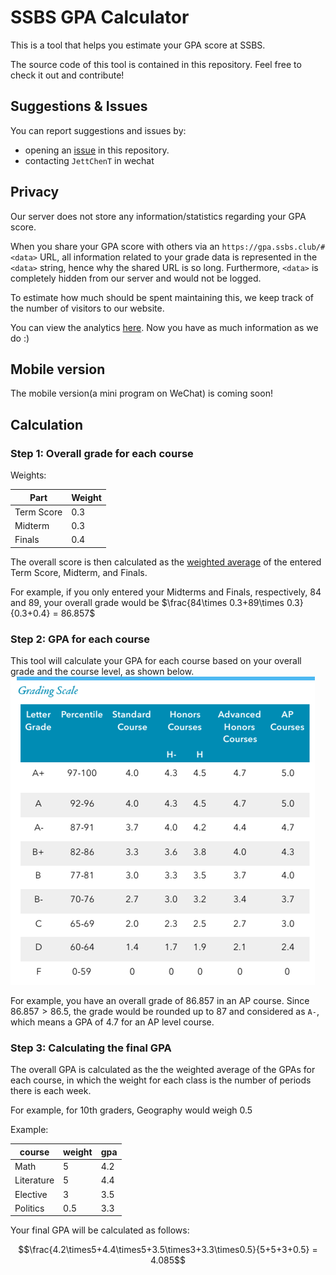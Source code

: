 # SSBS GPA Calculator

This is a tool that helps you estimate your GPA score at SSBS.

The source code of this tool is contained in this repository. Feel free to check it out and contribute!


## Suggestions & Issues
You can report suggestions and issues by:
- opening an [issue](https://github.com/JettChenT/GPA/issues) in this repository.
- contacting `JettChenT` in wechat

## Privacy
Our server does not store any information/statistics regarding your GPA score.

When you share your GPA score with others via an `https://gpa.ssbs.club/#<data>` URL, all information related to your grade data is represented in the `<data>` string, 
hence why the shared URL is so long. 
Furthermore, `<data>` is completely hidden from our server and would not be logged.

To estimate how much should be spent maintaining this, we keep track of the number of visitors to our website.

You can view the analytics [here](https://analytics.ssbs.club/share/xcOczTBw/GPA). Now you have as much information as we do :)

## Mobile version
The mobile version(a mini program on WeChat) is coming soon!

## Calculation 

### Step 1: Overall grade for each course

Weights:

| Part | Weight|
| - | - |
|Term Score| 0.3|
|Midterm| 0.3|
|Finals| 0.4|

The overall score is then calculated as the [weighted average](https://en.wikipedia.org/wiki/Weighted_arithmetic_mean) 
of the entered Term Score, Midterm, and Finals.

For example, if you only entered your Midterms and Finals, respectively, 84 and 89, your overall grade would be
$\frac{84\times 0.3+89\times 0.3}{0.3+0.4} = 86.857$

### Step 2: GPA for each course
This tool will calculate your GPA for each course
based on your overall grade and the course level, as shown
below.
![](./.github/images/gradescale.png)

For example, you have an overall grade of $86.857$ in an AP course.
Since $86.857>86.5$, the grade would be rounded up to $87$ and considered as `A-`, which means a GPA of $4.7$ for an AP level course.

### Step 3: Calculating the final GPA
The overall GPA is calculated as the 
the weighted average of the GPAs for each course, 
in which the weight for each class is the number of periods there is each week.

For example, for 10th graders, Geography would weigh 0.5

Example:

|course|weight|gpa|
|-|-|-|
|Math|5|4.2|
|Literature|5|4.4|
|Elective|3|3.5|
|Politics|0.5|3.3|

Your final GPA will be calculated as follows:

$$\frac{4.2\times5+4.4\times5+3.5\times3+3.3\times0.5}{5+5+3+0.5} = 4.085$$